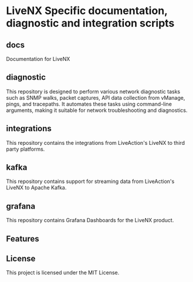 # LiveNX Specific documentation, diagnostic and integration scripts

## docs
 
Documentation for LiveNX

## diagnostic
This repository is designed to perform various network diagnostic tasks such as SNMP walks, packet captures, API data collection from vManage, pings, and tracepaths. It automates these tasks using command-line arguments, making it suitable for network troubleshooting and diagnostics.

## integrations

This repository contains the integrations from LiveAction's LiveNX to third party platforms.

## kafka

This repository contains support for streaming data from LiveAction's LiveNX to Apache Kafka.

## grafana

This repository contains Grafana Dashboards for the LiveNX product.

## Features


## License

This project is licensed under the MIT License.
